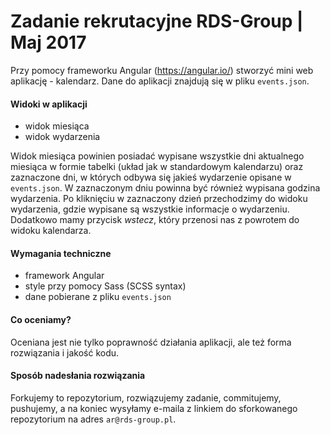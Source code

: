 # Zadanie rekrutacyjne RDS-Group | Maj 2017

Przy pomocy frameworku Angular (https://angular.io/) stworzyć mini web aplikację - kalendarz.
Dane do aplikacji znajdują się w pliku `events.json`.

#### Widoki w aplikacji

  - widok miesiąca
  - widok wydarzenia

Widok miesiąca powinien posiadać wypisane wszystkie dni aktualnego miesiąca w formie tabelki (układ
jak w standardowym kalendarzu) oraz zaznaczone dni, w których odbywa się jakieś wydarzenie
opisane w `events.json`. W zaznaczonym dniu powinna być również wypisana godzina wydarzenia.
Po kliknięciu w zaznaczony dzień przechodzimy do widoku wydarzenia, gdzie wypisane są
wszystkie informacje o wydarzeniu. Dodatkowo mamy przycisk _wstecz_, który przenosi nas
z powrotem do widoku kalendarza.

#### Wymagania techniczne

  - framework Angular
  - style przy pomocy Sass (SCSS syntax)
  - dane pobierane z pliku `events.json`

#### Co oceniamy?

Oceniana jest nie tylko poprawność działania aplikacji, ale też forma rozwiązania i jakość kodu.
  
#### Sposób nadesłania rozwiązania

Forkujemy to repozytorium, rozwiązujemy zadanie, commitujemy, pushujemy, a na koniec
wysyłamy e-maila z linkiem do sforkowanego repozytorium na adres `ar@rds-group.pl`.
